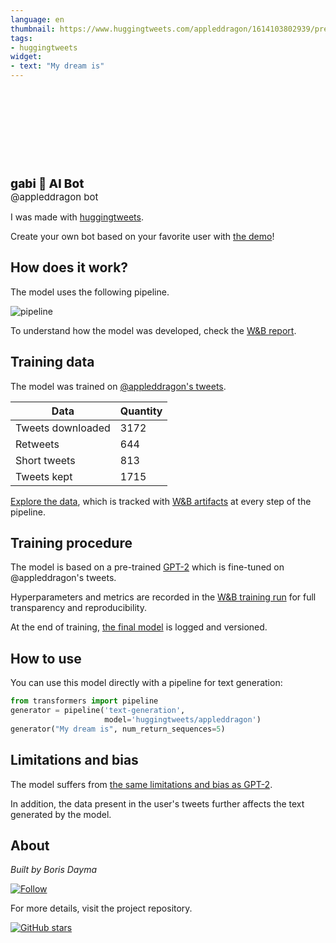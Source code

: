 ```yaml
---
language: en
thumbnail: https://www.huggingtweets.com/appleddragon/1614103802939/predictions.png
tags:
- huggingtweets
widget:
- text: "My dream is"
---
```


<div>
<div style="width: 132px; height:132px; border-radius: 50%; background-size: cover; background-image: url('https://pbs.twimg.com/profile_images/1361559454882365441/7sIpFR-Z_400x400.jpg')">
</div>
<div style="margin-top: 8px; font-size: 19px; font-weight: 800">gabi 🤖 AI Bot </div>
<div style="font-size: 15px">@appleddragon bot</div>
</div>

I was made with [huggingtweets](https://github.com/borisdayma/huggingtweets).

Create your own bot based on your favorite user with [the demo](https://colab.research.google.com/github/borisdayma/huggingtweets/blob/master/huggingtweets-demo.ipynb)!

## How does it work?

The model uses the following pipeline.

![pipeline](https://github.com/borisdayma/huggingtweets/blob/master/img/pipeline.png?raw=true)

To understand how the model was developed, check the [W&B report](https://app.wandb.ai/wandb/huggingtweets/reports/HuggingTweets-Train-a-model-to-generate-tweets--VmlldzoxMTY5MjI).

## Training data

The model was trained on [@appleddragon's tweets](https://twitter.com/appleddragon).

| Data | Quantity |
| --- | --- |
| Tweets downloaded | 3172 |
| Retweets | 644 |
| Short tweets | 813 |
| Tweets kept | 1715 |

[Explore the data](https://wandb.ai/wandb/huggingtweets/runs/i14p6r6k/artifacts), which is tracked with [W&B artifacts](https://docs.wandb.com/artifacts) at every step of the pipeline.

## Training procedure

The model is based on a pre-trained [GPT-2](https://huggingface.co/gpt2) which is fine-tuned on @appleddragon's tweets.

Hyperparameters and metrics are recorded in the [W&B training run](https://wandb.ai/wandb/huggingtweets/runs/26jav9ze) for full transparency and reproducibility.

At the end of training, [the final model](https://wandb.ai/wandb/huggingtweets/runs/26jav9ze/artifacts) is logged and versioned.

## How to use

You can use this model directly with a pipeline for text generation:

```python
from transformers import pipeline
generator = pipeline('text-generation',
                     model='huggingtweets/appleddragon')
generator("My dream is", num_return_sequences=5)
```

## Limitations and bias

The model suffers from [the same limitations and bias as GPT-2](https://huggingface.co/gpt2#limitations-and-bias).

In addition, the data present in the user's tweets further affects the text generated by the model.

## About

*Built by Boris Dayma*

[![Follow](https://img.shields.io/twitter/follow/borisdayma?style=social)](https://twitter.com/intent/follow?screen_name=borisdayma)

For more details, visit the project repository.

[![GitHub stars](https://img.shields.io/github/stars/borisdayma/huggingtweets?style=social)](https://github.com/borisdayma/huggingtweets)
